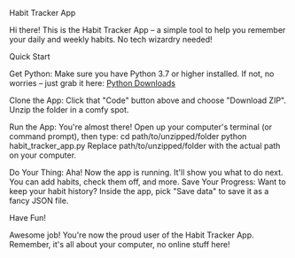 Habit Tracker App

Hi there! This is the Habit Tracker App – a simple tool to help you remember your daily and weekly habits. No tech wizardry needed!

Quick Start

Get Python:
Make sure you have Python 3.7 or higher installed. If not, no worries – just grab it here: [Python Downloads](https://www.python.org/downloads/)

Clone the App:
Click that "Code" button above and choose "Download ZIP". Unzip the folder in a comfy spot.

Run the App:
You're almost there! Open up your computer's terminal (or command prompt), then type:
cd path/to/unzipped/folder
python habit_tracker_app.py
Replace path/to/unzipped/folder with the actual path on your computer.

Do Your Thing:
Aha! Now the app is running. It'll show you what to do next. You can add habits, check them off, and more.
Save Your Progress:
Want to keep your habit history? Inside the app, pick "Save data" to save it as a fancy JSON file.

Have Fun!

Awesome job! You're now the proud user of the Habit Tracker App. Remember, it's all about your computer, no online stuff here!

